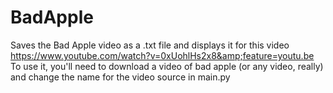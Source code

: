 # BadApple
Saves the Bad Apple video as a .txt file and displays it for this video https://www.youtube.com/watch?v=0xUohlHs2x8&amp;feature=youtu.be
To use it, you'll need to download a video of bad apple (or any video, really) and change the name for the video source in main.py
